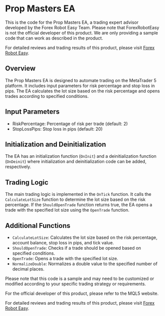 # Prop Masters EA

This is the code for the Prop Masters EA, a trading expert advisor developed by the Forex Robot Easy Team. Please note that ForexRobotEasy is not the official developer of this product. We are only providing a sample code that can work as described in the product.

For detailed reviews and trading results of this product, please visit [Forex Robot Easy](https://forexroboteasy.com/forex-robot-review/prop-masters-ea-review-high-win-ratio-forex-software/).

## Overview

The Prop Masters EA is designed to automate trading on the MetaTrader 5 platform. It includes input parameters for risk percentage and stop loss in pips. The EA calculates the lot size based on the risk percentage and opens trades according to specified conditions.

## Input Parameters

- RiskPercentage: Percentage of risk per trade (default: 2)
- StopLossPips: Stop loss in pips (default: 20)

## Initialization and Deinitialization

The EA has an initialization function (`OnInit`) and a deinitialization function (`OnDeinit`) where initialization and deinitialization code can be added, respectively.

## Trading Logic

The main trading logic is implemented in the `OnTick` function. It calls the `CalculateLotSize` function to determine the lot size based on the risk percentage. If the `ShouldOpenTrade` function returns true, the EA opens a trade with the specified lot size using the `OpenTrade` function.

## Additional Functions

- `CalculateLotSize`: Calculates the lot size based on the risk percentage, account balance, stop loss in pips, and tick value.
- `ShouldOpenTrade`: Checks if a trade should be opened based on specified conditions.
- `OpenTrade`: Opens a trade with the specified lot size.
- `NormalizeDouble`: Normalizes a double value to the specified number of decimal places.

Please note that this code is a sample and may need to be customized or modified according to your specific trading strategy or requirements.

For the official developer of this product, please refer to the MQL5 website.

For detailed reviews and trading results of this product, please visit [Forex Robot Easy](https://forexroboteasy.com/forex-robot-review/prop-masters-ea-review-high-win-ratio-forex-software/).
